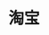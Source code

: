 ---
title: "淘宝"
url: "https://www.taobao.com"
description: "中国最大的在线购物平台，提供海量商品和便捷的购物体验"
category: "购物生活"
tags: ["在线购物", "电商平台", "海量商品", "便捷购物", "生活服务"]
icon: "🛒"
---